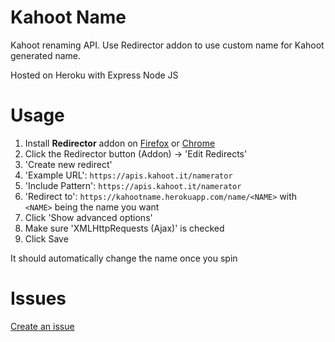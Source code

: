 # Kahoot Name

Kahoot renaming API.
Use Redirector addon to use custom name for Kahoot generated name.

Hosted on Heroku with Express Node JS

# Usage

1. Install **Redirector** addon on [Firefox](https://addons.mozilla.org/en-US/firefox/addon/redirector/) or [Chrome](https://chrome.google.com/webstore/detail/redirector/ocgpenflpmgnfapjedencafcfakcekcd)
2. Click the Redirector button (Addon) -> 'Edit Redirects'
3. 'Create new redirect'
4. 'Example URL': `https://apis.kahoot.it/namerator`
5. 'Include Pattern': `https://apis.kahoot.it/namerator`
6. 'Redirect to': `https://kahootname.herokuapp.com/name/<NAME>` with `<NAME>` being the name you want
7. Click 'Show advanced options'
8. Make sure 'XMLHttpRequests (Ajax)' is checked
9. Click Save

It should automatically change the name once you spin

# Issues
[Create an issue](https://github.com/darccyy/kahoot-name/issues/new)